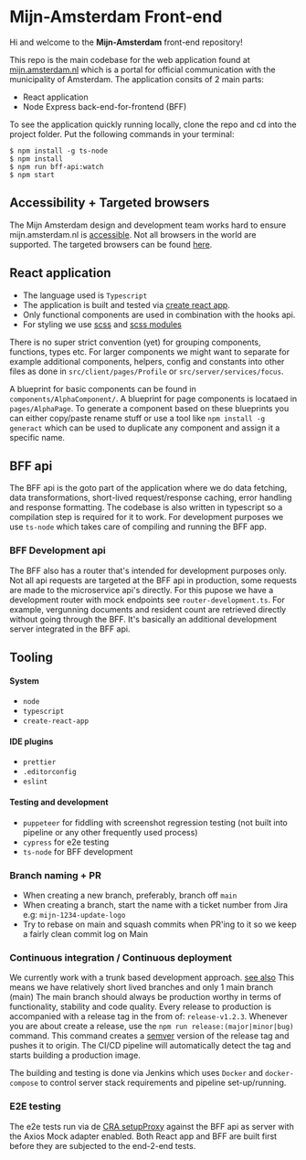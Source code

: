 # Mijn-Amsterdam Front-end

Hi and welcome to the **Mijn-Amsterdam** front-end repository!

This repo is the main codebase for the web application found at [mijn.amsterdam.nl](https://mijn.amsterdam.nl) which
is a portal for official communication with the municipality of Amsterdam. The application consits of 2 main parts:

- React application
- Node Express back-end-for-frontend (BFF)

To see the application quickly running locally, clone the repo and cd into the project folder. Put the following commands in your terminal:

```
$ npm install -g ts-node
$ npm install
$ npm run bff-api:watch
$ npm start
```

## Accessibility + Targeted browsers

The Mijn Amsterdam design and development team works hard to ensure mijn.amsterdam.nl is [accessible](https://mijn.amsterdam.nl/toegankelijkheidsverklaring). 
Not all browsers in the world are supported. The targeted browsers can be found [here](https://github.com/Amsterdam/mijn-amsterdam-frontend/blob/main/package.json#L17).

## React application

- The language used is `Typescript`
- The application is built and tested via [create react app](https://create-react-app.dev/). 
- Only functional components are used in combination with the hooks api.
- For styling we use [scss](https://create-react-app.dev/docs/adding-a-sass-stylesheet) and [scss modules](https://create-react-app.dev/docs/adding-a-css-modules-stylesheet)

There is no super strict convention (yet) for grouping components, functions, types etc. For larger components we might want to separate for example additional components, helpers, config and constants
into other files as done in `src/client/pages/Profile` or `src/server/services/focus`. 

A blueprint for basic components can be found in `components/AlphaComponent/`. A blueprint for page components is locataed in `pages/AlphaPage`.
To generate a component based on these blueprints you can either copy/paste rename stuff or use a tool like `npm install -g generact` which can
be used to duplicate any component and assign it a specific name.


## BFF api

The BFF api is the goto part of the application where we do data fetching, data transformations, short-lived request/response caching, error handling and response formatting.
The codebase is also written in typescript so a compilation step is required for it to work. For development purposes we use `ts-node` which takes care of compiling and running the BFF app.

### BFF Development api

The BFF also has a router that's intended for development purposes only. Not all api requests are targeted at the BFF api in production, some requests are made to the microservice api's directly.
For this pupose we have a development router with mock endpoints see `router-development.ts`. For example, vergunning documents and resident count are retrieved directly without going through the BFF.
It's basically an additional development server integrated in the BFF api.


## Tooling

#### System
- `node`
- `typescript` 
- `create-react-app`

#### IDE plugins
- `prettier`
- `.editorconfig`
- `eslint`

#### Testing and development
- `puppeteer` for fiddling with screenshot regression testing (not built into pipeline or any other frequently used process)
- `cypress` for e2e testing
- `ts-node` for BFF development

### Branch naming + PR

- When creating a new branch, preferably, branch off `main`
- When creating a branch, start the name with a ticket number from Jira e.g: `mijn-1234-update-logo`
- Try to rebase on main and squash commits when PR'ing to it so we keep a fairly clean commit log on Main

### Continuous integration / Continuous deployment

We currently work with a trunk based development approach. [see also](https://trunkbaseddevelopment.com) This means we have relatively short lived branches and only 1 main branch (main)
The main branch should always be production worthy in terms of functionality, stability and code quality.
Every release to production is accompanied with a release tag in the from of: `release-v1.2.3`. Whenever you are about create a release, use the `npm run release:(major|minor|bug)` command. This command
creates a [semver](https://semver.org/) version of the release tag and pushes it to origin. The CI/CD pipeline will automatically detect the tag and starts building a production image.

The building and testing is done via Jenkins which uses `Docker` and `docker-compose` to control server stack requirements and pipeline set-up/running.

### E2E testing

The e2e tests run via de [CRA setupProxy](https://create-react-app.dev/docs/proxying-api-requests-in-development/) against the BFF api as server with the Axios Mock adapter enabled. 
Both React app and BFF are built first before they are subjected to the end-2-end tests. 
